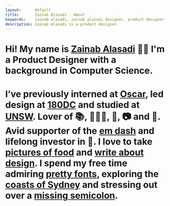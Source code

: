 ```yaml
---
layout:      default
title:       Zainab Alasadi · About
keywords:    zainab alasadi, zainab alasadi designer, product designer, sydney, computer science, designer unsw, zainab, ux, design
description: Zainab Alasadi is a product designer. 
---
```



<div class="{{ site.site-intro }} {{ site.site-intro-margin }}" markdown="1">
   <h1 class="{{ site.site-intro-text }}"> Hi! My name is <a href="about">Zainab Alasadi</a> 👋🏼 I'm a Product Designer with a background in Computer Science.</h1>

   <h1 class="{{ site.site-intro-text }}">I’ve previously interned at <a href="https://www.sharewithoscar.com" target="_blank">Oscar</a>, led design at <a href="https://www.180dc.org" target="_blank">180DC</a> and studied at <a href="https://www.unsw.edu.au" target="_blank">UNSW</a>. Lover of 📚, 🏃🏻‍♀️, 🐶, 📷 and 🍣. Avid supporter of the <a href="#" target="_blank">em dash</a> and lifelong investor in 🍰. I love to take <a href="#" target="_blank">pictures of food</a> and <a href="https://medium.com/@zainabalasadi" target="_blank">write about design</a>. I spend my free time admiring <a href="#" target="_blank">pretty fonts</a>, exploring the <a href="#" target="_blank">coasts of Sydney</a> and stressing out over a <a href="#" target="_blank">missing semicolon</a>.</h1>
</div>

<div class="{{ site.site-intro-space }}" markdown="1">
</div>